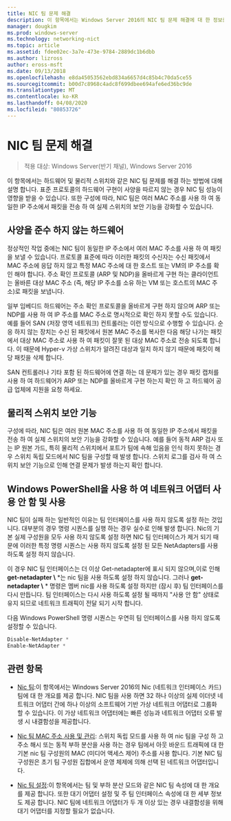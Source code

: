 ```yaml
---
title: NIC 팀 문제 해결
description: 이 항목에서는 Windows Server 2016의 NIC 팀 문제 해결에 대 한 정보를 제공 합니다.
manager: dougkim
ms.prod: windows-server
ms.technology: networking-nict
ms.topic: article
ms.assetid: fdee02ec-3a7e-473e-9784-2889dc1b6dbb
ms.author: lizross
author: eross-msft
ms.date: 09/13/2018
ms.openlocfilehash: e8da45053562ebd834a6657d4c85b4c70da5ce55
ms.sourcegitcommit: b00d7c8968c4adc8f699dbee694afe6ed36bc9de
ms.translationtype: MT
ms.contentlocale: ko-KR
ms.lasthandoff: 04/08/2020
ms.locfileid: "80853726"
---
```

# <a name="troubleshooting-nic-teaming"></a>NIC 팀 문제 해결

>적용 대상: Windows Server(반기 채널), Windows Server 2016

이 항목에서는 하드웨어 및 물리적 스위치와 같은 NIC 팀 문제를 해결 하는 방법에 대해 설명 합니다.  표준 프로토콜의 하드웨어 구현이 사양을 따르지 않는 경우 NIC 팀 성능이 영향을 받을 수 있습니다. 또한 구성에 따라, NIC 팀은 여러 MAC 주소를 사용 하 여 동일한 IP 주소에서 패킷을 전송 하 여 실제 스위치의 보안 기능을 강화할 수 있습니다.

  
## <a name="hardware-that-doesnt-conform-to-specification"></a>사양을 준수 하지 않는 하드웨어  
  
정상적인 작업 중에는 NIC 팀이 동일한 IP 주소에서 여러 MAC 주소를 사용 하 여 패킷을 보낼 수 있습니다. 프로토콜 표준에 따라 이러한 패킷의 수신자는 수신 패킷에서 MAC 주소에 응답 하지 않고 특정 MAC 주소에 대 한 호스트 또는 VM의 IP 주소를 확인 해야 합니다.  주소 확인 프로토콜 (ARP 및 NDP)을 올바르게 구현 하는 클라이언트는 올바른 대상 MAC 주소 (즉, 해당 IP 주소를 소유 하는 VM 또는 호스트의 MAC 주소)로 패킷을 보냅니다. 
  
일부 임베디드 하드웨어는 주소 확인 프로토콜을 올바르게 구현 하지 않으며 ARP 또는 NDP를 사용 하 여 IP 주소를 MAC 주소로 명시적으로 확인 하지 못할 수도 있습니다.  예를 들어 SAN (저장 영역 네트워크) 컨트롤러는 이런 방식으로 수행할 수 있습니다. 순응 하지 않는 장치는 수신 된 패킷에서 원본 MAC 주소를 복사한 다음 해당 나가는 패킷에서 대상 MAC 주소로 사용 하 여 패킷이 잘못 된 대상 MAC 주소로 전송 되도록 합니다. 이 때문에 Hyper-v 가상 스위치가 알려진 대상과 일치 하지 않기 때문에 패킷이 해당 패킷을 삭제 합니다.  
  
SAN 컨트롤러나 기타 포함 된 하드웨어에 연결 하는 데 문제가 있는 경우 패킷 캡처를 사용 하 여 하드웨어가 ARP 또는 NDP를 올바르게 구현 하는지 확인 하 고 하드웨어 공급 업체에 지원을 요청 하세요.  

  
## <a name="physical-switch-security-features"></a>물리적 스위치 보안 기능  
구성에 따라, NIC 팀은 여러 원본 MAC 주소를 사용 하 여 동일한 IP 주소에서 패킷을 전송 하 여 실제 스위치의 보안 기능을 강화할 수 있습니다. 예를 들어 동적 ARP 검사 또는 IP 원본 가드, 특히 물리적 스위치에서 포트가 팀에 속해 있음을 인식 하지 못하는 경우 스위치 독립 모드에서 NIC 팀을 구성할 때 발생 합니다. 스위치 로그를 검사 하 여 스위치 보안 기능으로 인해 연결 문제가 발생 하는지 확인 합니다. 
  
## <a name="disabling-and-enabling-network-adapters-by-using-windows-powershell"></a>Windows PowerShell을 사용 하 여 네트워크 어댑터 사용 안 함 및 사용  

NIC 팀이 실패 하는 일반적인 이유는 팀 인터페이스를 사용 하지 않도록 설정 하는 것입니다. 대부분의 경우 명령 시퀀스를 실행 하는 경우 실수로 인해 발생 합니다.  Nic의 기본 실제 구성원을 모두 사용 하지 않도록 설정 하면 NIC 팀 인터페이스가 제거 되기 때문에 이러한 특정 명령 시퀀스는 사용 하지 않도록 설정 된 모든 NetAdapters를 사용 하도록 설정 하지 않습니다. 

이 경우 NIC 팀 인터페이스는 더 이상 Get-netadapter에 표시 되지 않으며,이로 인해 **get-netadapter \\** *는 nic 팀을 사용 하도록 설정 하지 않습니다. 그러나 **get-netadapter \\** * 명령은 멤버 nic를 사용 하도록 설정 하지만 (잠시 후) 팀 인터페이스를 다시 만듭니다. 팀 인터페이스는 다시 사용 하도록 설정 될 때까지 "사용 안 함" 상태로 유지 되므로 네트워크 트래픽이 전달 되기 시작 합니다. 

다음 Windows PowerShell 명령 시퀀스는 우연히 팀 인터페이스를 사용 하지 않도록 설정할 수 있습니다.  
  
```PowerShell 
Disable-NetAdapter *  
Enable-NetAdapter *  
```  
  

  
## <a name="related-topics"></a>관련 항목  
- [Nic 팀](NIC-Teaming.md):이 항목에서는 Windows Server 2016의 Nic (네트워크 인터페이스 카드) 팀에 대 한 개요를 제공 합니다. NIC 팀을 사용 하면 32 하나 이상의 실제 이더넷 네트워크 어댑터 간에 하나 이상의 소프트웨어 기반 가상 네트워크 어댑터로 그룹화 할 수 있습니다. 이 가상 네트워크 어댑터에는 빠른 성능과 네트워크 어댑터 오류 발생 시 내결함성을 제공합니다.   

- [Nic 팀 MAC 주소 사용 및 관리](NIC-Teaming-MAC-Address-Use-and-Management.md): 스위치 독립 모드를 사용 하 여 nic 팀을 구성 하 고 주소 해시 또는 동적 부하 분산을 사용 하는 경우 팀에서 아웃 바운드 트래픽에 대 한 기본 nic 팀 구성원의 MAC (미디어 액세스 제어) 주소를 사용 합니다. 기본 NIC 팀 구성원은 초기 팀 구성원 집합에서 운영 체제에 의해 선택 된 네트워크 어댑터입니다.

- [Nic 팀 설정](nic-teaming-settings.md):이 항목에서는 팀 및 부하 분산 모드와 같은 NIC 팀 속성에 대 한 개요를 제공 합니다. 또한 대기 어댑터 설정 및 주 팀 인터페이스 속성에 대 한 세부 정보도 제공 합니다. NIC 팀에 네트워크 어댑터가 두 개 이상 있는 경우 내결함성을 위해 대기 어댑터를 지정할 필요가 없습니다.
  


